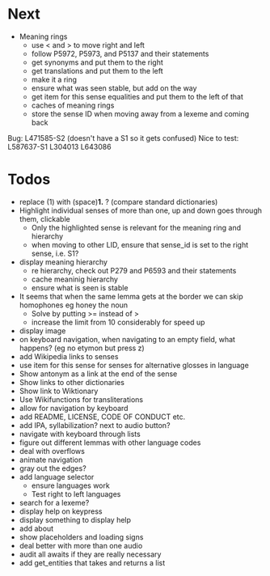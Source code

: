 # Next
- Meaning rings
  - use < and > to move right and left
  - follow P5972, P5973, and P5137 and their statements
  - get synonyms and put them to the right
  - get translations and put them to the left
  - make it a ring
  - ensure what was seen stable, but add on the way
  - get item for this sense equalities and put them to the left of that
  - caches of meaning rings
  - store the sense ID when moving away from a lexeme and coming back

Bug: L471585-S2 (doesn't have a S1 so it gets confused)
Nice to test:
L587637-S1
L304013
L643086

# Todos
- replace (1) with (space)<b>1.</b> ? (compare standard dictionaries)
- Highlight individual senses of more than one, up and down goes through them, clickable
  - Only the highlighted sense is relevant for the meaning ring and hierarchy
  - when moving to other LID, ensure that sense_id is set to the right sense, i.e. S1?
- display meaning hierarchy
  - re hierarchy, check out P279 and P6593 and their statements
  - cache meaninig hierarchy
  - ensure what is seen is stable
- It seems that when the same lemma gets at the border we can skip homophones eg honey the noun
  - Solve by putting >= instead of >
  - increase the limit from 10 considerably for speed up
- display image
- on keyboard navigation, when navigating to an empty field, what happens? (eg no etymon but press z)
- add Wikipedia links to senses
- use item for this sense for senses for alternative glosses in language
- Show antonym as a link at the end of the sense
- Show links to other dictionaries
- Show link to Wiktionary
- Use Wikifunctions for transliterations
- allow for navigation by keyboard
- add README, LICENSE, CODE OF CONDUCT etc.
- add IPA, syllabilization? next to audio button?
- navigate with keyboard through lists
- figure out different lemmas with other language codes
- deal with overflows
- animate navigation
- gray out the edges?
- add language selector
  - ensure languages work
  - Test right to left languages
- search for a lexeme?
- display help on keypress
- display something to display help
- add about
- show placeholders and loading signs
- deal better with more than one audio
- audit all awaits if they are really necessary
- add get_entities that takes and returns a list
